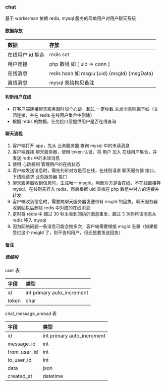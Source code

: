 ### chat

基于 workerman 依赖 redis, mysql 服务的简单用户对用户聊天系统

#### 数据存放

| 数据| 存放 |
|:----    |:---|
| 在线用户 id 集合 | redis set
| 用户连接 | php 数组 如 [ uid => conn ]
| 在线消息 | redis hash 如 msg:u:{uid} {msgId} {msgData}  
| 离线消息 | mysql 表结构见备注

#### 判断用户在线

* 在客户端连接聊天服务器时加个心跳，超过 一定秒数 未发消息则踢下线（关闭连接，并在 redis 在线用户集合中删除）
* 根据 redis 的数据，业务接口层提供用户是否在线查询

#### 聊天流程

1. 客户端打开 app，先从 业务服务器 查询 mysql 中的未读消息
2. 客户端连接 聊天服务器，使用 token 认证。将 用户 加入 在线用户集合，并 发送 redis 中的未读消息
3. 使用 心跳机制 管理用户的在线状态
4. 客户端发送消息时，需先判断对方是否在线，在线则请求 聊天服务器 接口，下线则请求 业务服务器 接口
5. 聊天服务器收到信息时，生成唯一 msgId。判断对方是否在线，不在线直接存 mysql，在线则先存入 redis，然后根据 uid 查找在 php 数组中对方的连接并转发
6. 客户端收到信息时，需要向聊天服务器发送带有 msgId 的回执。聊天服务器收到回执后删除 redis 中对应的在线消息
7. 定时将 redis 中 超过 30 秒未收到回执的消息重发，超过 3 次则将该消息从 redis 移入 mysql
8. 因为网络问题一条消息可能会推多次，客户端需要根据 msgId 去重（如果接受过这个 msgId 了，则不告知用户，但还是要发送回执）

#### 备注

##### 表结构

user 表

| 字段| 类型 |
|:----    |:---|
| id | int primary auto_increment
| token | char

chat_message_unread 表

| 字段| 类型 |
|:----    |:---|
| id | int primary auto_increment
| message_id | int
| from_user_id | int
| to_user_id | int
| data | json
| created_at | datetime
